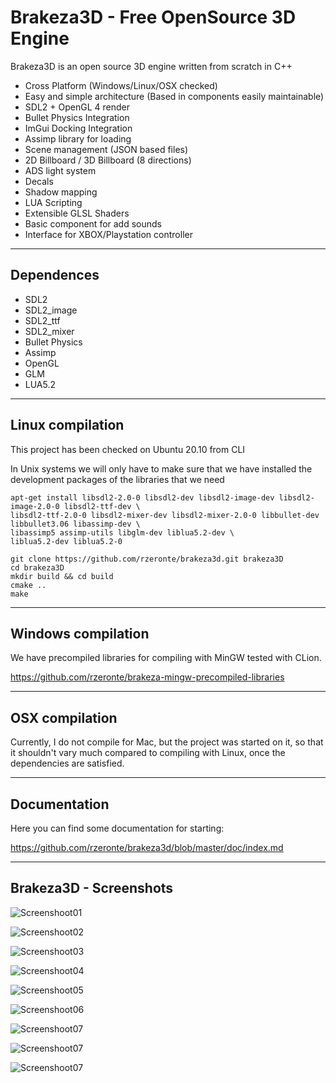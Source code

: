 # Brakeza3D - Free OpenSource 3D Engine

Brakeza3D is an open source 3D engine written from scratch in C++


- Cross Platform (Windows/Linux/OSX checked)
- Easy and simple architecture (Based in components easily maintainable)
- SDL2 + OpenGL 4 render
- Bullet Physics Integration
- ImGui Docking Integration
- Assimp library for loading
- Scene management (JSON based files)
- 2D Billboard / 3D Billboard (8 directions) 
- ADS light system
- Decals
- Shadow mapping
- LUA Scripting
- Extensible GLSL Shaders
- Basic component for add sounds
- Interface for XBOX/Playstation controller

---

## Dependences

- SDL2
- SDL2_image
- SDL2_ttf
- SDL2_mixer
- Bullet Physics
- Assimp
- OpenGL
- GLM
- LUA5.2

---

## Linux compilation

This project has been checked on Ubuntu 20.10 from CLI

In Unix systems we will only have to make sure that we have installed the development packages of the libraries that we need

``` 
apt-get install libsdl2-2.0-0 libsdl2-dev libsdl2-image-dev libsdl2-image-2.0-0 libsdl2-ttf-dev \
libsdl2-ttf-2.0-0 libsdl2-mixer-dev libsdl2-mixer-2.0-0 libbullet-dev libbullet3.06 libassimp-dev \
libassimp5 assimp-utils libglm-dev liblua5.2-dev \
liblua5.2-dev liblua5.2-0
```

``` 
git clone https://github.com/rzeronte/brakeza3d.git brakeza3D
cd brakeza3D
mkdir build && cd build
cmake ..
make
```
---

## Windows compilation

We have precompiled libraries for compiling with MinGW tested with CLion.

https://github.com/rzeronte/brakeza-mingw-precompiled-libraries

---

## OSX compilation

Currently, I do not compile for Mac, but the project was started on it, so that it shouldn't vary much compared to compiling with Linux, once the dependencies are satisfied.

---
## Documentation

Here you can find some documentation for starting:

https://github.com/rzeronte/brakeza3d/blob/master/doc/index.md

---

## Brakeza3D - Screenshots

![Screenshoot01](/doc/screenshots/01.png)

![Screenshoot02](/doc/screenshots/02.png)

![Screenshoot03](/doc/screenshots/03.png)

![Screenshoot04](/doc/screenshots/04.png)

![Screenshoot05](/doc/screenshots/05.png)

![Screenshoot06](/doc/screenshots/06.png)

![Screenshoot07](/doc/screenshots/07.png)

![Screenshoot07](/doc/screenshots/08.png)

![Screenshoot07](/doc/screenshots/09.png)
